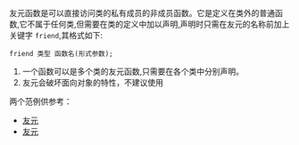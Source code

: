 友元函数是可以直接访问类的私有成员的非成员函数。它是定义在类外的普通函数,它不属于任何类,但需要在类的定义中加以声明,声明时只需在友元的名称前加上关键字 `friend`,其格式如下: 

```
friend 类型 函数名(形式参数);
```

1. 一个函数可以是多个类的友元函数,只需要在各个类中分别声明。
2. 友元会破坏面向对象的特性，不建议使用

两个范例供参考：

- [友元](friend01.cpp)
- [友元](friend02.cpp)
